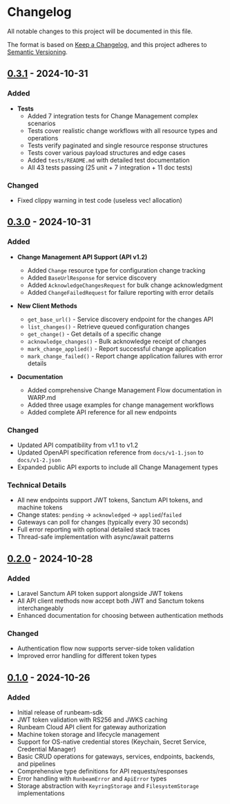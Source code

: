 # Changelog

All notable changes to this project will be documented in this file.

The format is based on [Keep a Changelog](https://keepachangelog.com/en/1.0.0/),
and this project adheres to [Semantic Versioning](https://semver.org/spec/v2.0.0.html).

## [0.3.1] - 2024-10-31

### Added

- **Tests**
  - Added 7 integration tests for Change Management complex scenarios
  - Tests cover realistic change workflows with all resource types and operations
  - Tests verify paginated and single resource response structures
  - Tests cover various payload structures and edge cases
  - Added `tests/README.md` with detailed test documentation
  - All 43 tests passing (25 unit + 7 integration + 11 doc tests)

### Changed

- Fixed clippy warning in test code (useless vec! allocation)

## [0.3.0] - 2024-10-31

### Added

- **Change Management API Support (API v1.2)**
  - Added `Change` resource type for configuration change tracking
  - Added `BaseUrlResponse` for service discovery
  - Added `AcknowledgeChangesRequest` for bulk change acknowledgment
  - Added `ChangeFailedRequest` for failure reporting with error details

- **New Client Methods**
  - `get_base_url()` - Service discovery endpoint for the changes API
  - `list_changes()` - Retrieve queued configuration changes
  - `get_change()` - Get details of a specific change
  - `acknowledge_changes()` - Bulk acknowledge receipt of changes
  - `mark_change_applied()` - Report successful change application
  - `mark_change_failed()` - Report change application failures with error details

- **Documentation**
  - Added comprehensive Change Management Flow documentation in WARP.md
  - Added three usage examples for change management workflows
  - Added complete API reference for all new endpoints

### Changed

- Updated API compatibility from v1.1 to v1.2
- Updated OpenAPI specification reference from `docs/v1-1.json` to `docs/v1-2.json`
- Expanded public API exports to include all Change Management types

### Technical Details

- All new endpoints support JWT tokens, Sanctum API tokens, and machine tokens
- Change states: `pending` → `acknowledged` → `applied`/`failed`
- Gateways can poll for changes (typically every 30 seconds)
- Full error reporting with optional detailed stack traces
- Thread-safe implementation with async/await patterns

## [0.2.0] - 2024-10-28

### Added

- Laravel Sanctum API token support alongside JWT tokens
- All API client methods now accept both JWT and Sanctum tokens interchangeably
- Enhanced documentation for choosing between authentication methods

### Changed

- Authentication flow now supports server-side token validation
- Improved error handling for different token types

## [0.1.0] - 2024-10-26

### Added

- Initial release of runbeam-sdk
- JWT token validation with RS256 and JWKS caching
- Runbeam Cloud API client for gateway authorization
- Machine token storage and lifecycle management
- Support for OS-native credential stores (Keychain, Secret Service, Credential Manager)
- Basic CRUD operations for gateways, services, endpoints, backends, and pipelines
- Comprehensive type definitions for API requests/responses
- Error handling with `RunbeamError` and `ApiError` types
- Storage abstraction with `KeyringStorage` and `FilesystemStorage` implementations

[0.3.1]: https://github.com/aurabx/runbeam-sdk-rs/compare/v0.3.0...v0.3.1
[0.3.0]: https://github.com/aurabx/runbeam-sdk-rs/compare/v0.2.0...v0.3.0
[0.2.0]: https://github.com/aurabx/runbeam-sdk-rs/compare/v0.1.0...v0.2.0
[0.1.0]: https://github.com/aurabx/runbeam-sdk-rs/releases/tag/v0.1.0
